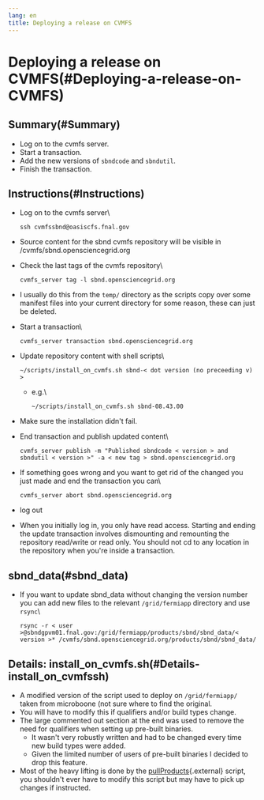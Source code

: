 ```yaml
---
lang: en
title: Deploying a release on CVMFS
---
```




Deploying a release on CVMFS(#Deploying-a-release-on-CVMFS)
============================================================================



Summary(#Summary)
----------------------------------

-   Log on to the cvmfs server.
-   Start a transaction.
-   Add the new versions of `sbndcode` and `sbndutil`.
-   Finish the transaction.



Instructions(#Instructions)
--------------------------------------------

-   Log on to the cvmfs server\

        ssh cvmfssbnd@oasiscfs.fnal.gov

-   Source content for the sbnd cvmfs repository will be visible in
    /cvmfs/sbnd.opensciencegrid.org

-   Check the last tags of the cvmfs repository\

        cvmfs_server tag -l sbnd.opensciencegrid.org

-   I usually do this from the `temp/` directory as the scripts copy
    over some manifest files into your current directory for some
    reason, these can just be deleted.

-   Start a transaction\

        cvmfs_server transaction sbnd.opensciencegrid.org

-   Update repository content with shell scripts\

        ~/scripts/install_on_cvmfs.sh sbnd-< dot version (no preceeding v) >

    -   e.g.\

            ~/scripts/install_on_cvmfs.sh sbnd-08.43.00

-   Make sure the installation didn\'t fail.

-   End transaction and publish updated content\

        cvmfs_server publish -m "Published sbndcode < version > and sbndutil < version >" -a < new tag > sbnd.opensciencegrid.org

-   If something goes wrong and you want to get rid of the changed you
    just made and end the transaction you can\

        cvmfs_server abort sbnd.opensciencegrid.org

-   log out

-   When you initially log in, you only have read access. Starting and
    ending the update transaction involves dismounting and remounting
    the repository read/write or read only. You should not cd to any
    location in the repository when you\'re inside a transaction.



sbnd\_data(#sbnd_data)
---------------------------------------

-   If you want to update sbnd\_data without changing the version number
    you can add new files to the relevant `/grid/fermiapp` directory and
    use `rsync`\

        rsync -r < user >@sbndgpvm01.fnal.gov:/grid/fermiapp/products/sbnd/sbnd_data/< version >* /cvmfs/sbnd.opensciencegrid.org/products/sbnd/sbnd_data/



Details: install\_on\_cvmfs.sh(#Details-install_on_cvmfssh)
----------------------------------------------------------------------------

-   A modified version of the script used to deploy on `/grid/fermiapp/`
    taken from microboone (not sure where to find the original.
-   You will have to modify this if qualifiers and/or build types
    change.
-   The large commented out section at the end was used to remove the
    need for qualifiers when setting up pre-built binaries.
    -   It wasn\'t very robustly written and had to be changed every
        time new build types were added.
    -   Given the limited number of users of pre-built binaries I
        decided to drop this feature.
-   Most of the heavy lifting is done by the
    [pullProducts](https://scisoft.fnal.gov/scisoft/bundles/tools/pullProducts){.external}
    script, you shouldn\'t ever have to modify this script but may have
    to pick up changes if instructed.
